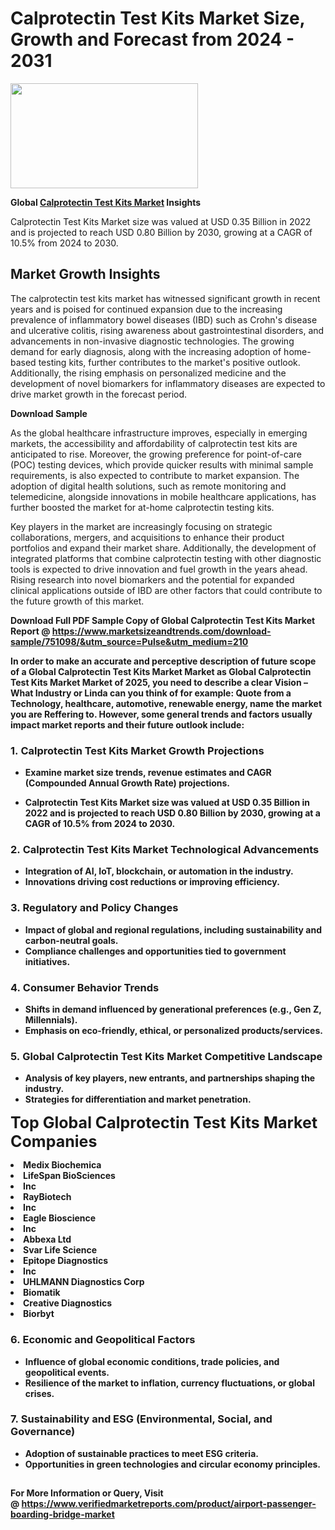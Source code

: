 <H1>Calprotectin Test Kits Market Size, Growth and Forecast from 2024 - 2031</H1><img class="aligncenter size-medium wp-image-584254" src="https://thirdeyenews.in/wp-content/uploads/2024/09/Global-Market-Research-300x168.jpeg" alt="" width="300" height="168" /><p><strong>Global&nbsp;<a href="https://www.marketsizeandtrends.com/download-sample/751098/&amp;utm_source=Pulse&amp;utm_medium=210">Calprotectin Test Kits Market</a> Insights</strong></p><p>Calprotectin Test Kits Market size was valued at USD 0.35 Billion in 2022 and is projected to reach USD 0.80 Billion by 2030, growing at a CAGR of 10.5% from 2024 to 2030.</p><p><h2>Market Growth Insights</h2> <p>The calprotectin test kits market has witnessed significant growth in recent years and is poised for continued expansion due to the increasing prevalence of inflammatory bowel diseases (IBD) such as Crohn's disease and ulcerative colitis, rising awareness about gastrointestinal disorders, and advancements in non-invasive diagnostic technologies. The growing demand for early diagnosis, along with the increasing adoption of home-based testing kits, further contributes to the market's positive outlook. Additionally, the rising emphasis on personalized medicine and the development of novel biomarkers for inflammatory diseases are expected to drive market growth in the forecast period.</p> <p><strong>Download Sample</strong></p> <p>As the global healthcare infrastructure improves, especially in emerging markets, the accessibility and affordability of calprotectin test kits are anticipated to rise. Moreover, the growing preference for point-of-care (POC) testing devices, which provide quicker results with minimal sample requirements, is also expected to contribute to market expansion. The adoption of digital health solutions, such as remote monitoring and telemedicine, alongside innovations in mobile healthcare applications, has further boosted the market for at-home calprotectin testing kits.</p> <p>Key players in the market are increasingly focusing on strategic collaborations, mergers, and acquisitions to enhance their product portfolios and expand their market share. Additionally, the development of integrated platforms that combine calprotectin testing with other diagnostic tools is expected to drive innovation and fuel growth in the years ahead. Rising research into novel biomarkers and the potential for expanded clinical applications outside of IBD are other factors that could contribute to the future growth of this market.</p> <p><strong></p><p><span class=""><strong>Download Full PDF Sample Copy of Global Calprotectin Test Kits Market Report</strong> @ <a href="https://www.marketsizeandtrends.com/download-sample/751098/&amp;utm_source=Pulse&amp;utm_medium=210" target="_blank">https://www.marketsizeandtrends.com/download-sample/751098/&amp;utm_source=Pulse&amp;utm_medium=210</a></span></p><p>In order to make an accurate and perceptive description of future scope of a Global&nbsp;Calprotectin Test Kits Market Market as Global&nbsp;Calprotectin Test Kits Market Market of 2025, you need to describe a clear Vision &ndash; What Industry or Linda can you think of for example: Quote from a Technology, healthcare, automotive, renewable energy, name the market you are Reffering to. However, some general trends and factors usually impact market reports and their future outlook include:</p><h3>1.&nbsp;<strong>Calprotectin Test Kits Market Growth Projections</strong></h3><ul><li>Examine market size trends, revenue estimates and CAGR (Compounded Annual Growth Rate) projections.</li><li><p>Calprotectin Test Kits Market size was valued at USD 0.35 Billion in 2022 and is projected to reach USD 0.80 Billion by 2030, growing at a CAGR of 10.5% from 2024 to 2030.</p></li></ul><h3>2.&nbsp;<strong>Calprotectin Test Kits Market Technological Advancements</strong></h3><ul><li>Integration of AI, IoT, blockchain, or automation in the industry.</li><li>Innovations driving cost reductions or improving efficiency.</li></ul><h3>3.&nbsp;<strong>Regulatory and Policy Changes</strong></h3><ul><li>Impact of global and regional regulations, including sustainability and carbon-neutral goals.</li><li>Compliance challenges and opportunities tied to government initiatives.</li></ul><h3>4.&nbsp;<strong>Consumer Behavior Trends</strong></h3><ul><li>Shifts in demand influenced by generational preferences (e.g., Gen Z, Millennials).</li><li>Emphasis on eco-friendly, ethical, or personalized products/services.</li></ul><h3>5.&nbsp;<strong>Global Calprotectin Test Kits Market Competitive Landscape</strong></h3><ul><li>Analysis of key players, new entrants, and partnerships shaping the industry.</li><li>Strategies for differentiation and market penetration.</li></ul><p data-pm-slice="1 1 []"><span style="color: inherit; font-family: inherit; font-size: 25px;">Top Global Calprotectin Test Kits Market Companies</span></p><div class="" data-test-id=""><p><li>Medix Biochemica</li><li> LifeSpan BioSciences</li><li> Inc</li><li> RayBiotech</li><li> Inc</li><li> Eagle Bioscience</li><li> Inc</li><li> Abbexa Ltd</li><li> Svar Life Science</li><li> Epitope Diagnostics</li><li> Inc</li><li> UHLMANN Diagnostics Corp</li><li> Biomatik</li><li> Creative Diagnostics</li><li> Biorbyt</li></p></div><h3>6.&nbsp;<strong>Economic and Geopolitical Factors</strong></h3><ul><li>Influence of global economic conditions, trade policies, and geopolitical events.</li><li>Resilience of the market to inflation, currency fluctuations, or global crises.</li></ul><h3>7.&nbsp;<strong>Sustainability and ESG (Environmental, Social, and Governance)</strong></h3><ul><li>Adoption of sustainable practices to meet ESG criteria.</li><li>Opportunities in green technologies and circular economy principles.</li></ul><h2><strong style="font-size: 14px;">For More Information or Query, Visit @&nbsp;</strong><a style="background-color: #ffffff; font-size: 14px;" href="https://www.marketsizeandtrends.com/report/calprotectin-test-kits-market/" target="_blank">https://www.verifiedmarketreports.com/product/airport-passenger-boarding-bridge-market</a></h2>
